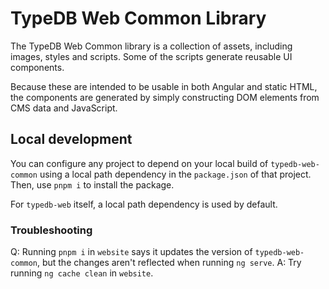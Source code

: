 # TypeDB Web Common Library

The TypeDB Web Common library is a collection of assets, including images, styles and scripts. Some of the scripts
generate reusable UI components.

Because these are intended to be usable in both Angular and static HTML, the components are generated by simply
constructing DOM elements from CMS data and JavaScript.

## Local development

You can configure any project to depend on your local build of `typedb-web-common` using a local path dependency in
the `package.json` of that project. Then, use `pnpm i` to install the package.

For `typedb-web` itself, a local path dependency is used by default.

### Troubleshooting

Q: Running `pnpm i` in `website` says it updates the version of `typedb-web-common`, but the changes aren't reflected
when running `ng serve`.
A: Try running `ng cache clean` in `website`.
